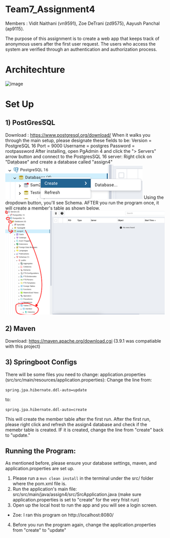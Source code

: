 # Team7_Assignment4
Members : Vidit Naithani (vn9591), Zoe DeTrani (zd9575), Aayush Panchal (ap9115).

The purpose of this assignment is to create a web app that keeps track of anonymous users after the first user request. The users who access the system are verified through an authentication and authorization process.

# Architechture
![image](https://github.com/zd9575/Team7_Assignment4/assets/40785339/0f22aa3f-5b59-4156-a69f-a8f7207078b8)




# Set Up
## 1) PostGresSQL
Download : https://www.postgresql.org/download/
When it walks you through the main setup, please designate these fields to be:
Version = PostgreSQL 16
Port = 9000
Username = postgres
Password = rootpassword
After installing, open PgAdmin 4 and click the "> Servers" arrow button and connect to the PostgresSQL 16 server:
Right click on "Database" and create a database called "assign4"
![image](imgs/DatabaseCreation.png)
Using the dropdown button, you'll see Schema. AFTER you run the program once, it will create a member's table as shown below.
![image](imgs/PgAdminDash.png)

## 2) Maven
Download: https://maven.apache.org/download.cgi (3.9.1 was compatiable with this project)

## 3) Springboot Configs
There will be some files you need to change:
application.properties (src/src/main/resources/application.properties):
Change the line from:

``spring.jpa.hibernate.ddl-auto=update``

to:

``spring.jpa.hibernate.ddl-auto=create``

This will create the member table after the first run. After the first run, please right click and refresh the assign4 database and check if the memebr table is created. 
IF it is created, change the line from "create" back to "update."

## Running the Program:
As mentioned before, please ensure your database settings, maven, and application.properties are set up.
1) Please run a ``mvn clean install`` in the terminal under the src/ folder where the pom.xml file is.
2) Run the application's main file: src/src/main/java/assign4/src/SrcApplication.java (make sure application.properties is set to "create" for the very frist run)
3) Open up the local host to run the app and you will see a login screen.
- Zoe: I ran this program on http://localhost:8080/
4) Before you run the program again, change the application.properties from "create" to "update"

